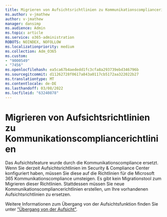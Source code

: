 ```yaml
---
title: Migrieren von Aufsichtsrichtlinien zu Kommunikationscompliancerichtlinien
ms.author: v-jmathew
author: v-jmathew
manager: dansimp
ms.audience: Admin
ms.topic: article
ms.service: o365-administration
ROBOTS: NOINDEX, NOFOLLOW
ms.localizationpriority: medium
ms.collection: Adm_O365
ms.custom:
- "9000549"
- "7456"
ms.openlocfilehash: ea5ca67b4aededd1fc3cfa8a293739ebd346796b
ms.sourcegitcommit: d11262728f0617a843a0117cb5172aa322022b27
ms.translationtype: MT
ms.contentlocale: de-DE
ms.lasthandoff: 03/08/2022
ms.locfileid: "63240878"
---
```

# <a name="migrate-supervision-policies-to-communication-compliance-policies"></a>Migrieren von Aufsichtsrichtlinien zu Kommunikationscompliancerichtlinien

Das Aufsichtsfeature wurde durch die Kommunikationscompliance ersetzt. Wenn Sie derzeit Aufsichtsrichtlinien im Security & Compliance Center konfiguriert haben, müssen Sie diese auf die Richtlinien für die Microsoft 365 Kommunikationscompliance umsteigen. Es gibt kein Migrationstool zum Migrieren dieser Richtlinien. Stattdessen müssen Sie neue Kommunikationscompliancerichtlinien erstellen, um Ihre vorhandenen Aufsichtsrichtlinien zu ersetzen.

Weitere Informationen zum Übergang von der Aufsichtsfunktion finden Sie unter ["Übergang von der Aufsicht"](https://go.microsoft.com/fwlink/?linkid=2128750).
